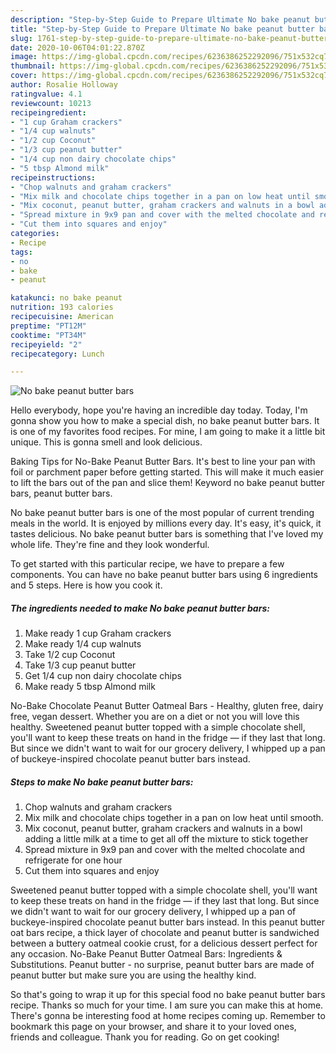 ```yaml
---
description: "Step-by-Step Guide to Prepare Ultimate No bake peanut butter bars"
title: "Step-by-Step Guide to Prepare Ultimate No bake peanut butter bars"
slug: 1761-step-by-step-guide-to-prepare-ultimate-no-bake-peanut-butter-bars
date: 2020-10-06T04:01:22.870Z
image: https://img-global.cpcdn.com/recipes/6236386252292096/751x532cq70/no-bake-peanut-butter-bars-recipe-main-photo.jpg
thumbnail: https://img-global.cpcdn.com/recipes/6236386252292096/751x532cq70/no-bake-peanut-butter-bars-recipe-main-photo.jpg
cover: https://img-global.cpcdn.com/recipes/6236386252292096/751x532cq70/no-bake-peanut-butter-bars-recipe-main-photo.jpg
author: Rosalie Holloway
ratingvalue: 4.1
reviewcount: 10213
recipeingredient:
- "1 cup Graham crackers"
- "1/4 cup walnuts"
- "1/2 cup Coconut"
- "1/3 cup peanut butter"
- "1/4 cup non dairy chocolate chips"
- "5 tbsp Almond milk"
recipeinstructions:
- "Chop walnuts and graham crackers"
- "Mix milk and chocolate chips together in a pan on low heat until smooth."
- "Mix coconut, peanut butter, graham crackers and walnuts in a bowl adding a little milk at a time to get all off the mixture to stick together"
- "Spread mixture in 9x9 pan and cover with the melted chocolate and refrigerate for one hour"
- "Cut them into squares and enjoy"
categories:
- Recipe
tags:
- no
- bake
- peanut

katakunci: no bake peanut 
nutrition: 193 calories
recipecuisine: American
preptime: "PT12M"
cooktime: "PT34M"
recipeyield: "2"
recipecategory: Lunch

---
```



![No bake peanut butter bars](https://img-global.cpcdn.com/recipes/6236386252292096/751x532cq70/no-bake-peanut-butter-bars-recipe-main-photo.jpg)

Hello everybody, hope you're having an incredible day today. Today, I'm gonna show you how to make a special dish, no bake peanut butter bars. It is one of my favorites food recipes. For mine, I am going to make it a little bit unique. This is gonna smell and look delicious.

Baking Tips for No-Bake Peanut Butter Bars. It&#39;s best to line your pan with foil or parchment paper before getting started. This will make it much easier to lift the bars out of the pan and slice them! Keyword no bake peanut butter bars, peanut butter bars.

No bake peanut butter bars is one of the most popular of current trending meals in the world. It is enjoyed by millions every day. It's easy, it's quick, it tastes delicious. No bake peanut butter bars is something that I've loved my whole life. They're fine and they look wonderful.


To get started with this particular recipe, we have to prepare a few components. You can have no bake peanut butter bars using 6 ingredients and 5 steps. Here is how you cook it.

<!--inarticleads1-->

##### The ingredients needed to make No bake peanut butter bars:

1. Make ready 1 cup Graham crackers
1. Make ready 1/4 cup walnuts
1. Take 1/2 cup Coconut
1. Take 1/3 cup peanut butter
1. Get 1/4 cup non dairy chocolate chips
1. Make ready 5 tbsp Almond milk


No-Bake Chocolate Peanut Butter Oatmeal Bars - Healthy, gluten free, dairy free, vegan dessert. Whether you are on a diet or not you will love this healthy. Sweetened peanut butter topped with a simple chocolate shell, you&#39;ll want to keep these treats on hand in the fridge — if they last that long. But since we didn&#39;t want to wait for our grocery delivery, I whipped up a pan of buckeye-inspired chocolate peanut butter bars instead. 

<!--inarticleads2-->

##### Steps to make No bake peanut butter bars:

1. Chop walnuts and graham crackers
1. Mix milk and chocolate chips together in a pan on low heat until smooth.
1. Mix coconut, peanut butter, graham crackers and walnuts in a bowl adding a little milk at a time to get all off the mixture to stick together
1. Spread mixture in 9x9 pan and cover with the melted chocolate and refrigerate for one hour
1. Cut them into squares and enjoy


Sweetened peanut butter topped with a simple chocolate shell, you&#39;ll want to keep these treats on hand in the fridge — if they last that long. But since we didn&#39;t want to wait for our grocery delivery, I whipped up a pan of buckeye-inspired chocolate peanut butter bars instead. In this peanut butter oat bars recipe, a thick layer of chocolate and peanut butter is sandwiched between a buttery oatmeal cookie crust, for a delicious dessert perfect for any occasion. No-Bake Peanut Butter Oatmeal Bars: Ingredients &amp; Substitutions. Peanut butter - no surprise, peanut butter bars are made of peanut butter but make sure you are using the healthy kind. 

So that's going to wrap it up for this special food no bake peanut butter bars recipe. Thanks so much for your time. I am sure you can make this at home. There's gonna be interesting food at home recipes coming up. Remember to bookmark this page on your browser, and share it to your loved ones, friends and colleague. Thank you for reading. Go on get cooking!
